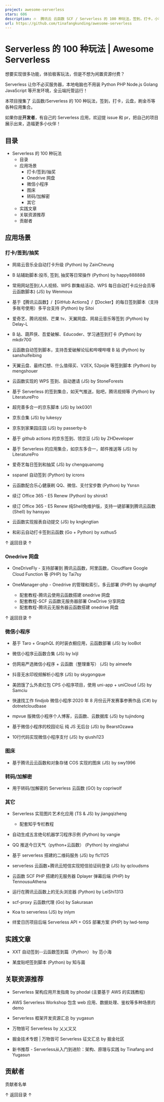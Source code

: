 ```yaml
---
project: awesome-serverless
stars: 606
description: 🔥  腾讯云 云函数 SCF / Serverless 的 100 种玩法，签到，打卡，小程序，图床，刷金币等各种应用集合。
url: https://github.com/tinafangkunding/awesome-serverless
---
```


Serverless 的 100 种玩法 | Awesome Serverless
=========================================

想要实现很多功能，体验极客玩法，但是不想为闲置资源付费？

Serverless 让你不必买服务器，本地电脑也不用装 Python PHP Node.js Golang JavaScript 等开发环境，全云端托管运行！

本项目搜集了 云函数/Serverless 的 100 种玩法，签到，打卡，云盘，刷金币等各种应用集合。

如果你是**开发者**，有自己的 Serverless 应用，欢迎提 issue 和 pr，把自己的项目展示出来，造福更多小伙伴！

目录
--

-   Serverless 的 100 种玩法
    -   目录
    -   应用场景
        -   打卡/签到/抽奖
        -   Onedrive 网盘
        -   微信小程序
        -   图床
        -   转码/加解密
        -   其它
    -   实践文章
    -   关联资源推荐
    -   贡献者

应用场景
----

### 打卡/签到/抽奖

-   网易云音乐全自动打卡升级 (Python) by ZainCheung
    
-   B 站辅助脚本:投币, 签到, 抽奖等日常操作 (Python) by happy888888
    
-   常用网站签到(人人视频、WPS 群集结活动、WPS 每日自动打卡瓜分会员等云函数脚本) (JS) by Wenmoux
    
-   基于【腾讯云函数】/【GitHub Actions】/【Docker】的每日签到脚本（支持多账号使用）多平台支持 (Python) by Sitoi
    
-   爱奇艺、腾讯视频、芒果 tv、天翼网盘、网易云音乐等签到 (Python) by Delay-L
    
-   B 站、葫芦侠、吾爱破解、Educoder、学习通签到打卡 (Python) by mkdir700
    
-   云函数自动签到脚本，支持吾爱破解论坛和哔哩哔哩 B 站 (Python) by sanshuifeibing
    
-   天翼云盘、最终幻想、什么值得买、V2EX, 52pojie 等签到脚本 (Python) by mengshouer
    
-   云函数实现的 WPS 签到、自动邀请 (JS) by StoneForests
    
-   基于 Serverless 的签到集合，如天气推送，贴吧，腾讯视频等 (Python) by LiteraturePro
    
-   超完善多合一的京东脚本 (JS) by lxk0301
    
-   京东合集 (JS) by lukesyy
    
-   京东到家果园庄园 (JS) by passerby-b
    
-   基于 github actions 的京东签到、领京豆 (JS) by ZHDeveloper
    
-   基于 Serverless 的应用集合，如京东多合一，邮件推送等 (JS) by LiteraturePro
    
-   爱奇艺每日签到和抽奖 (JS) by chengquanomg
    
-   sspanel 自动签到 (Python) by icrons
    
-   云函数配合乐心健康刷 QQ、微信、支付宝步数 (Python) by Ysnsn
    
-   续订 Office 365 - E5 Renew (Python) by shirok1
    
-   续订 Office 365 - E5 Renew 纯Shell免维护版，支持一键部署到腾讯云函数 (Shell) by hansyao
    
-   云函数实现报表自动提交 (JS) by kngkngtian
    
-   和彩云自动打卡签到云函数 (Go + Python) by xuthus5
    

↑ 返回目录 ↑

### Onedrive 网盘

-   OneDriveFly - 支持部署到 腾讯云函数，阿里函数，Cloudflare Google Cloud Function 等 (PHP) by Tai7sy
    
-   OneManager-php - Onedrive 的管理和索引，多云部署 (PHP) by qkqpttgf
    
    -   配套教程-腾讯云使用云函数搭建 onedrive 网盘
    -   配套教程-SCF 云函数无服务器部署 OneDrive 分享网盘
    -   配套教程-腾讯云无服务器云函数搭建 onedrive 网盘

↑ 返回目录 ↑

### 微信小程序

-   基于 Taro + GraphQL 的时装衣橱应用，云函数部署 (JS) by IooBot
    
-   微信小程序云函数合集 (JS) by lxljl
    
-   仿网易严选微信小程序 + 云函数（整理重写） (JS) by aimeefe
    
-   抖音无水印视频解析小程序 (JS) by skygongque
    
-   美团饿了么外卖红包 CPS 小程序项目，使用 uni-app + uniCloud (JS) by Samciu
    
-   快速找工作 findjob 微信小程序:2020 年 8 月份云开发赛事参赛作品 (C#) by dotnetcloudbase
    
-   mpvue 版微信小程序个人博客，云函数、云数据库 (JS) by tujindong
    
-   基于微信小程序的校园论坛 纯 JS 无后台 (JS) by BearstOzawa
    
-   10行代码实现微信小程序支付 (JS) by qiushi123
    

### 图床

-   基于腾讯云云函数和对象存储 COS 实现的图床 (JS) by swy1996

### 转码/加解密

-   用于转码/加解密的 Serverless 云函数 (GO) by copriwolf

### 其它

-   Serverless 实现图片艺术化应用 (TS & JS) by jiangqizheng
    
    -   配套知乎专栏教程
-   自动生成五言绝句机器学习程序示例 (Python) by vangie
    
-   QQ 推送今日天气（python+云函数） (Python) by xingjiahui
    
-   基于 serverless 搭建的二维码服务 (JS) by flc1125
    
-   serverless 云函数+腾讯云短信实现短信验证码登录 (JS) by qcloudsms
    
-   云函数 SCF PHP 搭建的无服务器 Dplayer 弹幕后端 (PHP) by TennousuAthena
    
-   运行在腾讯云函数上的无头浏览器 (Python) by LeiShi1313
    
-   scf-proxy 云函数代理 (Go) by Sakurasan
    
-   Koa to serverless (JS) by inlym
    
-   绊爱日历项目后端 Serverless API + OSS 部署方案 (PHP) by lwd-temp
    

实践文章
----

-   XXT 自动签到--云函数签到篇（Python） by 范小海
    
-   某度贴吧签到脚本 (Python) by 知与菌
    

关联资源推荐
------

-   Serverless 架构应用开发指南 by phodal (主要基于 AWS 的实践教程)
    
-   AWS Serverless Workshop 包含 web 应用、数据处理、鉴权等多种场景的 demo
    
-   Serverless 框架开发资源汇总 by yugasun
    
-   万物皆可 Serverless by 乂乂又又
    
-   掘金技术专题 | 万物皆可 Serverless 征文汇总 by 掘金社区
    
-   新书推荐 - Serverless从入门到进阶：架构、原理与实践 by Tinafang and Yugasun
    

贡献者
---

贡献者名单

  

↑ 返回目录 ↑
